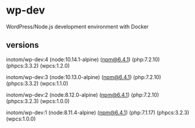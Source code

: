 # wp-dev

WordPress/Node.js development environment with Docker

## versions

inotom/wp-dev:4 (node:10.14.1-alpine) (npm@6.4.1) (php:7.2.10) (phpcs:3.3.2) (wpcs:1.2.0)

inotom/wp-dev:3 (node:10.13.0-alpine) (npm@6.4.1) (php:7.2.10) (phpcs:3.3.2) (wpcs:1.1.0)

inotom/wp-dev:2 (node:8.12.0-alpine) (npm@6.4.1) (php:7.2.10) (phpcs:3.2.3) (wpcs:1.0.0)

inotom/wp-dev:1 (node:8.11.4-alpine) (npm@6.4.1) (php:7.1.17) (phpcs:3.2.3) (wpcs:1.0.0)
